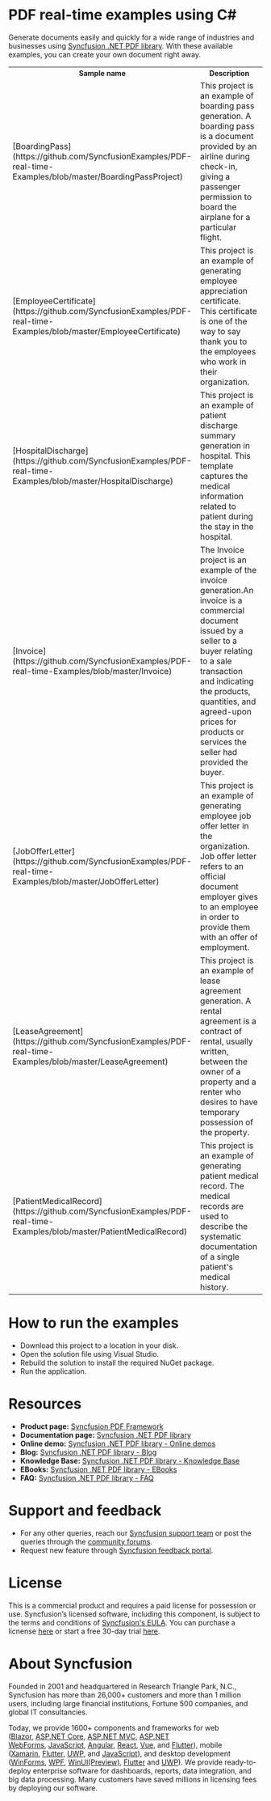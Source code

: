 # PDF real-time examples using C#
Generate documents easily and quickly for a wide range of industries and businesses using [Syncfusion .NET PDF library](https://www.syncfusion.com/document-processing/pdf-framework/net). With these available examples, you can create your own document right away.


<table>
<tr>
<th style="font-size:14px">Sample name 
</th>
<th style="font-size:14px">Description
</th>
</tr>
<tr>
<td>[BoardingPass](https://github.com/SyncfusionExamples/PDF-real-time-Examples/blob/master/BoardingPassProject)</td>
<td>This project is an example of boarding pass generation. A boarding pass is a document provided by an airline during check-in, giving a passenger permission to board the airplane for a particular flight.</td>
</tr>
<tr>
<td>[EmployeeCertificate](https://github.com/SyncfusionExamples/PDF-real-time-Examples/blob/master/EmployeeCertificate)</td>
<td>This project is an example of generating employee appreciation certificate. This certificate is one of the way to say thank you to the employees who work in their organization.</td>
</tr>
<tr>
<td>[HospitalDischarge](https://github.com/SyncfusionExamples/PDF-real-time-Examples/blob/master/HospitalDischarge)</td>
<td>This project is an example of patient discharge summary generation in hospital. This template captures the medical information related to patient during the stay in the hospital.</td>
</tr>
<tr>
<td>[Invoice](https://github.com/SyncfusionExamples/PDF-real-time-Examples/blob/master/Invoice)</td>
<td>The Invoice project is an example of the invoice generation.An invoice is a commercial document issued by a seller to a buyer relating to a sale transaction and indicating the products, quantities, and agreed-upon prices for products or services the seller had provided the buyer.</td>
</tr>
<tr>
<td>[JobOfferLetter](https://github.com/SyncfusionExamples/PDF-real-time-Examples/blob/master/JobOfferLetter)</td>
<td>This project is an example of generating employee job offer letter in the organization. Job offer letter refers to an official document employer gives to an employee in order to provide them with an offer of employment.</td>
</tr>
<tr>
<td>[LeaseAgreement](https://github.com/SyncfusionExamples/PDF-real-time-Examples/blob/master/LeaseAgreement)</td>
<td>This project is an example of lease agreement generation. A rental agreement is a contract of rental, usually written, between the owner of a property and a renter who desires to have temporary possession of the property.</td>
</tr>
<tr>
<td>[PatientMedicalRecord](https://github.com/SyncfusionExamples/PDF-real-time-Examples/blob/master/PatientMedicalRecord)</td>
<td>This project is an example of generating patient medical record. The medical records are used to describe the systematic documentation of a single patient's medical history.</td>
</tr>
</table>

# How to run the examples
* Download this project to a location in your disk. 
* Open the solution file using Visual Studio. 
* Rebuild the solution to install the required NuGet package. 
* Run the application.

# Resources
*   **Product page:** [Syncfusion PDF Framework](https://www.syncfusion.com/document-processing/pdf-framework/net)
*   **Documentation page:** [Syncfusion .NET PDF library](https://help.syncfusion.com/file-formats/pdf/overview)
*   **Online demo:** [Syncfusion .NET PDF library - Online demos](https://ej2.syncfusion.com/aspnetcore/PDF/CompressExistingPDF#/bootstrap5)
*   **Blog:** [Syncfusion .NET PDF library - Blog](https://www.syncfusion.com/blogs/category/pdf)
*   **Knowledge Base:** [Syncfusion .NET PDF library - Knowledge Base](https://www.syncfusion.com/kb/windowsforms/pdf)
*   **EBooks:** [Syncfusion .NET PDF library - EBooks](https://www.syncfusion.com/succinctly-free-ebooks)
*   **FAQ:** [Syncfusion .NET PDF library - FAQ](https://www.syncfusion.com/faq/)

# Support and feedback
*   For any other queries, reach our [Syncfusion support team](https://www.syncfusion.com/support/directtrac/incidents/newincident?utm_source=github&utm_medium=listing&utm_campaign=github-docio-examples) or post the queries through the [community forums](https://www.syncfusion.com/forums?utm_source=github&utm_medium=listing&utm_campaign=github-docio-examples).
*   Request new feature through [Syncfusion feedback portal](https://www.syncfusion.com/feedback?utm_source=github&utm_medium=listing&utm_campaign=github-docio-examples).

# License
This is a commercial product and requires a paid license for possession or use. Syncfusion’s licensed software, including this component, is subject to the terms and conditions of [Syncfusion's EULA](https://www.syncfusion.com/eula/es/?utm_source=github&utm_medium=listing&utm_campaign=github-docio-examples). You can purchase a licnense [here](https://www.syncfusion.com/sales/products?utm_source=github&utm_medium=listing&utm_campaign=github-docio-examples) or start a free 30-day trial [here](https://www.syncfusion.com/account/manage-trials/start-trials?utm_source=github&utm_medium=listing&utm_campaign=github-docio-examples).

# About Syncfusion
Founded in 2001 and headquartered in Research Triangle Park, N.C., Syncfusion has more than 26,000+ customers and more than 1 million users, including large financial institutions, Fortune 500 companies, and global IT consultancies.

Today, we provide 1600+ components and frameworks for web ([Blazor](https://www.syncfusion.com/blazor-components?utm_source=github&utm_medium=listing&utm_campaign=github-docio-examples), [ASP.NET Core](https://www.syncfusion.com/aspnet-core-ui-controls?utm_source=github&utm_medium=listing&utm_campaign=github-docio-examples), [ASP.NET MVC](https://www.syncfusion.com/aspnet-mvc-ui-controls?utm_source=github&utm_medium=listing&utm_campaign=github-docio-examples), [ASP.NET WebForms](https://www.syncfusion.com/jquery/aspnet-webforms-ui-controls?utm_source=github&utm_medium=listing&utm_campaign=github-docio-examples), [JavaScript](https://www.syncfusion.com/javascript-ui-controls?utm_source=github&utm_medium=listing&utm_campaign=github-docio-examples), [Angular](https://www.syncfusion.com/angular-ui-components?utm_source=github&utm_medium=listing&utm_campaign=github-docio-examples), [React](https://www.syncfusion.com/react-ui-components?utm_source=github&utm_medium=listing&utm_campaign=github-docio-examples), [Vue](https://www.syncfusion.com/vue-ui-components?utm_source=github&utm_medium=listing&utm_campaign=github-docio-examples), and [Flutter](https://www.syncfusion.com/flutter-widgets?utm_source=github&utm_medium=listing&utm_campaign=github-docio-examples)), mobile ([Xamarin](https://www.syncfusion.com/xamarin-ui-controls?utm_source=github&utm_medium=listing&utm_campaign=github-docio-examples), [Flutter](https://www.syncfusion.com/flutter-widgets?utm_source=github&utm_medium=listing&utm_campaign=github-docio-examples), [UWP](https://www.syncfusion.com/uwp-ui-controls?utm_source=github&utm_medium=listing&utm_campaign=github-docio-examples), and [JavaScript](https://www.syncfusion.com/javascript-ui-controls?utm_source=github&utm_medium=listing&utm_campaign=github-docio-examples)), and desktop development ([WinForms](https://www.syncfusion.com/winforms-ui-controls?utm_source=github&utm_medium=listing&utm_campaign=github-docio-examples), [WPF](https://www.syncfusion.com/wpf-ui-controls?utm_source=github&utm_medium=listing&utm_campaign=github-docio-examples), [WinUI(Preview)](https://www.syncfusion.com/winui-controls?utm_source=github&utm_medium=listing&utm_campaign=github-docio-examples), [Flutter](https://www.syncfusion.com/flutter-widgets?utm_source=github&utm_medium=listing&utm_campaign=github-docio-examples) and [UWP](https://www.syncfusion.com/uwp-ui-controls?utm_source=github&utm_medium=listing&utm_campaign=github-docio-examples)). We provide ready-to-deploy enterprise software for dashboards, reports, data integration, and big data processing. Many customers have saved millions in licensing fees by deploying our software.
